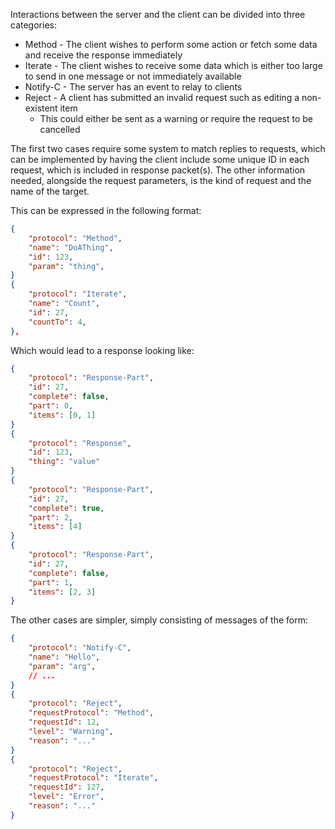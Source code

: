 Interactions between the server and the client can be divided into three categories:
- Method - The client wishes to perform some action or fetch some data and receive the response immediately
- Iterate - The client wishes to receive some data which is either too large to send in one message or not immediately available
- Notify-C - The server has an event to relay to clients
- Reject - A client has submitted an invalid request such as editing a non-existent item
	- This could either be sent as a warning or require the request to be cancelled

The first two cases require some system to match replies to requests, which can be implemented by having the client include some unique ID in each request, which is included in response packet(s). The other information needed, alongside the request parameters, is the kind of request and the name of the target.

This can be expressed in the following format:

```json
{
	"protocol": "Method",
	"name": "DoAThing",
	"id": 123,
	"param": "thing",
}
{
	"protocol": "Iterate",
	"name": "Count",
	"id": 27,
	"countTo": 4,
},
```

Which would lead to a response looking like:

```json
{
	"protocol": "Response-Part",
	"id": 27,
	"complete": false,
	"part": 0,
	"items": [0, 1]
}
{
	"protocol": "Response",
	"id": 123,
	"thing": "value"
}
{
	"protocol": "Response-Part",
	"id": 27,
	"complete": true,
	"part": 2,
	"items": [4]
}
{
	"protocol": "Response-Part",
	"id": 27,
	"complete": false,
	"part": 1,
	"items": [2, 3]
}
```

The other cases are simpler, simply consisting of messages of the form:

```json
{
	"protocol": "Notify-C",
	"name": "Hello",
	"param": "arg",
	// ...
}
{
	"protocol": "Reject",
	"requestProtocol": "Method",
	"requestId": 12,
	"level": "Warning",
	"reason": "..."
}
{
	"protocol": "Reject",
	"requestProtocol": "Iterate",
	"requestId": 127,
	"level": "Error",
	"reason": "..."
}
```
